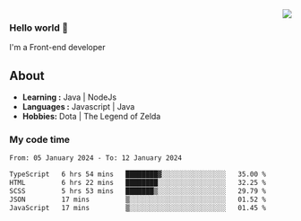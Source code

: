 <img align='right' src="https://github-readme-stats.vercel.app/api?username=jumodada&show_icons=true&theme=vue">

### Hello world 👋

I'm a Front-end developer 
    
## About
-  **Learning :** Java | NodeJs
-  **Languages :** Javascript | Java
-  **Hobbies:** Dota | The Legend of Zelda

### My code time

<!--START_SECTION:waka-->

```txt
From: 05 January 2024 - To: 12 January 2024

TypeScript   6 hrs 54 mins   ████████▓░░░░░░░░░░░░░░░░   35.00 %
HTML         6 hrs 22 mins   ████████░░░░░░░░░░░░░░░░░   32.25 %
SCSS         5 hrs 53 mins   ███████▒░░░░░░░░░░░░░░░░░   29.79 %
JSON         17 mins         ▒░░░░░░░░░░░░░░░░░░░░░░░░   01.52 %
JavaScript   17 mins         ▒░░░░░░░░░░░░░░░░░░░░░░░░   01.45 %
```

<!--END_SECTION:waka-->
